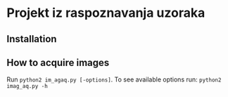 # Projekt iz raspoznavanja uzoraka

## Installation

## How to acquire images
Run `python2 im_agaq.py [-options]`.
To see available options run: `python2 imag_aq.py -h`
